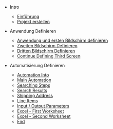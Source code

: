 * Intro
    * [Einführung](de/)
    * [Projekt erstellen](de/create_project.md)

* Anwendung Definieren
    * [Anwendung und ersten Bildschirm definieren](de/first_screen.md)
    * [Zweiten Bildschirm Definieren](de/second_screen.md)
    * [Dritten Bildschirm Definieren](de/third_screen.md)
    * [Continue Defining Third Screen](de/third_screen_continued.md)

* Automatisierung Definieren
    * [Automation Into](de/automation_intro.md)
    * [Main Automation](de/main_automation.md)
    * [Searching Steps](de/searching_steps.md)
    * [Search Results](de/search_results.md)
    * [Shipping Address](de/shipping_address.md)
    * [Line Items](de/line_items.md)
    * [Input / Output Parameters](de/io_params.md)
    * [Excel - First Worksheet](de/excel_first.md)
    * [Excel - Second Worksheet](de/excel_second.md)
    * [End](de/end.md)